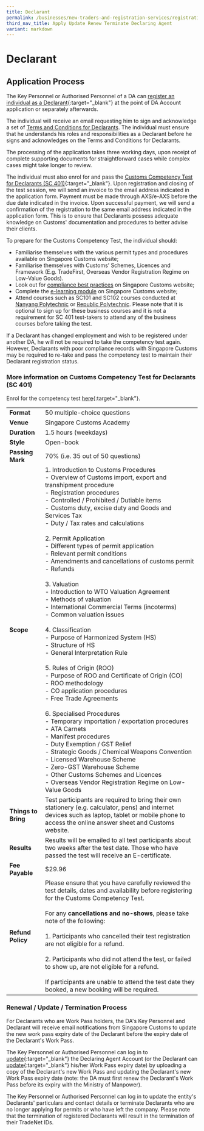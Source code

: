 ```yaml
---
title: Declarant
permalink: /businesses/new-traders-and-registration-services/registration-services/apply-update-renew-terminate-declaring-agent-account-and-declarant/declarant/
third_nav_title: Apply Update Renew Terminate Declaring Agent
variant: markdown
---
```

# Declarant

## Application Process

The Key Personnel or Authorised Personnel of a DA can [register an individual as a Declarant](https://www.tradenet.gov.sg/TN41EFORM/tds/sp/splogin.do?action=init_acct){:target="_blank"} at the point of DA Account application or separately afterwards.

The individual will receive an email requesting him to sign and acknowledge a set of [Terms and Conditions for Declarants](https://go.gov.sg/customs-declarant-tnc). The individual must ensure that he understands his roles and responsibilities as a Declarant before he signs and acknowledges on the Terms and Conditions for Declarants.

The processing of the application takes three working days, upon receipt of complete supporting documents for straightforward cases while complex cases might take longer to review.

The individual must also enrol for and pass the [Customs Competency Test for Declarants (SC 401)](https://cal.gov.sg/f1vcdb1csb2df3ym4vw1yzxb){:target="_blank"}. Upon registration and closing of the test session, we will send an invoice to the email address indicated in the application form. Payment must be made through AXS/e-AXS before the due date indicated in the invoice. Upon successful payment, we will send a confirmation of the registration to the same email address indicated in the application form. This is to ensure that Declarants possess adequate knowledge on Customs' documentation and procedures to better advise their clients. 

To prepare for the Customs Competency Test, the individual should:
-	Familiarise themselves with the various permit types and procedures available on Singapore Customs website;
-	Familiarise themselves with Customs’ Schemes, Licences and Framework (E.g. TradeFirst, Overseas Vendor Registration Regime on Low-Value Goods).
-	Look out for [compliance best practices](https://www.customs.gov.sg/businesses/compliance/self-compliance) on Singapore Customs website;
-	Complete the [e-learning module](https://www.customs.gov.sg/businesses/business-resources/elearning) on Singapore Customs website;
-	Attend courses such as SC101 and SC102 courses conducted at [Nanyang Polytechnic](https://www.nyp.edu.sg/adult-learner/find-a-course?query=sc1) or [Republic Polytechnic](https://www.rp.edu.sg/ace/course-summary?searchKeyword=customs). Please note that it is optional to sign up for these business courses and it is not a requirement for SC 401 test-takers to attend any of the business courses before taking the test.

If a Declarant has changed employment and wish to be registered under another DA, he will not be required to take the competency test again. However, Declarants with poor compliance records with Singapore Customs may be required to re-take and pass the competency test to maintain their Declarant registration status.

### More information on Customs Competency Test for Declarants (SC 401)

Enrol for the competency test [here](https://cal.gov.sg/f1vcdb1csb2df3ym4vw1yzxb){:target="_blank"}.

|  |  |
|--|--|
|**Format**  | 50 multiple-choice questions |
|**Venue**  | Singapore Customs Academy |
|**Duration**  | 1.5 hours (weekdays) |
| **Style** | Open-book |
| **Passing<br>Mark** | 70% (i.e. 35 out of 50 questions) |
| **Scope** | 1.  Introduction to Customs Procedures<br> -   Overview of Customs import, export and transhipment procedure<br> -   Registration procedures<br>  -   Controlled / Prohibited / Dutiable items<br> -   Customs duty, excise duty and Goods and Services Tax<br>-   Duty / Tax rates and calculations<br><br>2.  Permit Application<br>-   Different types of permit application<br>-   Relevant permit conditions<br>-   Amendments and cancellations of customs permit<br>-   Refunds<br><br>3.  Valuation<br>-   Introduction to WTO Valuation Agreement<br>-   Methods of valuation<br>-   International Commercial Terms (incoterms)<br>-   Common valuation issues<br><br>4.  Classification<br>-   Purpose of Harmonized System (HS)<br>-   Structure of HS<br>-   General Interpretation Rule<br><br>5.  Rules of Origin (ROO)<br>-   Purpose of ROO and Certificate of Origin (CO)<br>-   ROO methodology<br>-   CO application procedures<br>-   Free Trade Agreements<br><br>6.  Specialised Procedures<br>-   Temporary importation / exportation procedures<br>-   ATA Carnets<br>-   Manifest procedures<br>-   Duty Exemption / GST Relief<br>-   Strategic Goods / Chemical Weapons Convention<br>-   Licensed Warehouse Scheme<br>-   Zero-GST Warehouse Scheme<br>-   Other Customs Schemes and Licences<br>-   Overseas Vendor Registration Regime on Low-Value Goods<br> |
| **Things to Bring** | Test participants are required to bring their own stationery (e.g. calculator, pens) and internet devices such as laptop, tablet or mobile phone to access the online answer sheet and Customs website.|
| **Results** | Results will be emailed to all test participants about two weeks after the test date. Those who have passed the test will receive an E-certificate. |
| **Fee Payable** | $29.96 |
| **Refund Policy** | Please ensure that you have carefully reviewed the test details, dates and availability before registering for the Customs Competency Test. <br><br> For any **cancellations and no-shows**, please take note of the following:<br><br> 1. Participants who cancelled their test registration are not eligible for a refund.<br><br>2. Participants who did not attend the test, or failed to show up, are not eligible for a refund. <br><br>If participants are unable to attend the test date they booked, a new booking will be required.

### Renewal / Update / Termination Process

For Declarants who are Work Pass holders, the DA's Key Personnel and Declarant will receive email notifications from Singapore Customs to update the new work pass expiry date of the Declarant before the expiry date of the Declarant's Work Pass.

The Key Personnel or Authorised Personnel can log in to  [update](https://www.tradenet.gov.sg/TN41EFORM/tds/sp/splogin.do?action=init_acct){:target="_blank"} the Declaring Agent Account (or the Declarant can  [update](https://www.tradenet.gov.sg/tradenet/login.jsp){:target="_blank"} his/her Work Pass expiry date) by uploading a copy of the Declarant's new Work Pass and updating the Declarant's new Work Pass expiry date (note: the DA must first renew the Declarant's Work Pass before its expiry with the Ministry of Manpower).

The Key Personnel or Authorised Personnel can log in to update the entity's Declarants' particulars and contact details or terminate Declarants who are no longer applying for permits or who have left the company. Please note that the termination of registered Declarants will result in the termination of their TradeNet IDs.
